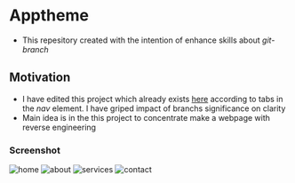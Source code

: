 # Apptheme

- This repesitory created with the intention of enhance skills about _git-branch_ 

## Motivation 
- I have edited this project which already exists [here](https://www.youtube.com/watch?v=qlA7dputiNc) according to tabs in the _nav_ element. I have griped impact of branchs significance on clarity 
- Main idea is in the this project to concentrate make a webpage with reverse engineering

### Screenshot
![home](https://cdn.glitch.com/1396458b-2731-4c6d-aef1-a4e4d2de5d25%2Fapptheme%20photo.png?v=1590790087019)
![about](https://cdn.glitch.com/1396458b-2731-4c6d-aef1-a4e4d2de5d25%2Fapptheme%20photo1.png?v=1590790093254)
![services](https://cdn.glitch.com/1396458b-2731-4c6d-aef1-a4e4d2de5d25%2Fapptheme%20photo2.png?v=1590790103979)
![contact](https://cdn.glitch.com/1396458b-2731-4c6d-aef1-a4e4d2de5d25%2Fapptheme%20photo3.png?v=1590790113033)